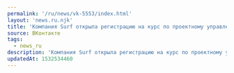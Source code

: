 ```yaml
---
permalink: '/ru/news/vk-5553/index.html'
layout: 'news.ru.njk'
title: 'Компания Surf открыла регистрацию на курс по проектному управлению. Проектное управление включа…'
source: ВКонтакте
tags:
  - news_ru
description: 'Компания Surf открыла регистрацию на курс по проектному управлению. Проектное управление включа…'
updatedAt: 1532534460
---
```


